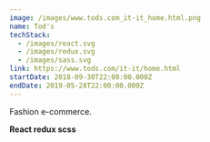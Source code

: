 ```yaml
---
image: /images/www.tods.com_it-it_home.html.png
name: Tod's
techStack:
  - /images/react.svg
  - /images/redux.svg
  - /images/sass.svg
link: https://www.tods.com/it-it/home.html
startDate: 2018-09-30T22:00:00.000Z
endDate: 2019-05-28T22:00:00.000Z
---
```

Fashion e-commerce.

**React redux scss**